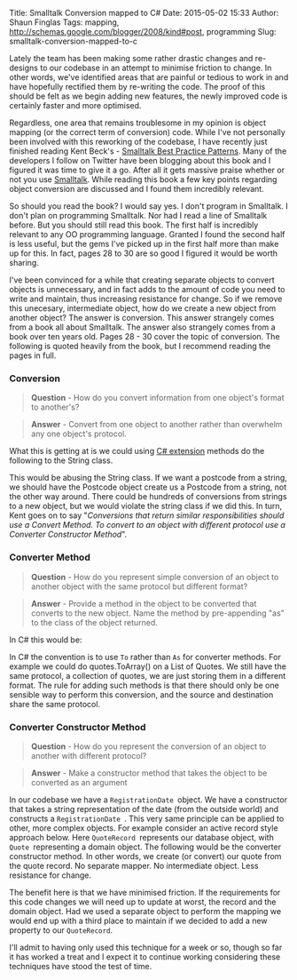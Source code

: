 Title: Smalltalk Conversion mapped to C#
Date: 2015-05-02 15:33
Author: Shaun Finglas
Tags: mapping, http://schemas.google.com/blogger/2008/kind#post, programming
Slug: smalltalk-conversion-mapped-to-c

Lately the team has been making some rather drastic changes and
re-designs to our codebase in an attempt to minimise friction to change.
In other words, we've identified areas that are painful or tedious to
work in and have hopefully rectified them by re-writing the code. The
proof of this should be felt as we begin adding new features, the newly
improved code is certainly faster and more optimised.

Regardless, one area that remains troublesome in my opinion is object
mapping (or the correct term of conversion) code. While I've not
personally been involved with this reworking of the codebase, I have
recently just finished reading Kent Beck's - [Smalltalk Best Practice
Patterns](http://www.amazon.co.uk/Smalltalk-Best-Practice-Patterns-Kent/dp/013476904X).
Many of the developers I follow on Twitter have been blogging about this
book and I figured it was time to give it a go. After all it gets
massive praise whether or not you use
[Smalltalk](http://en.wikipedia.org/wiki/Smalltalk). While reading this
book a few key points regarding object conversion are discussed and I
found them incredibly relevant.

So should you read the book? I would say yes. I don't program in
Smalltalk. I don't plan on programming Smalltalk. Nor had I read a line
of Smalltalk before. But you should still read this book. The first half
is incredibly relevant to any OO programming language. Granted I found
the second half is less useful, but the gems I've picked up in the first
half more than make up for this. In fact, pages 28 to 30 are so good I
figured it would be worth sharing.

I've been convinced for a while that creating separate objects to
convert objects is unnecessary, and in fact adds to the amount of code
you need to write and maintain, thus increasing resistance for change.
So if we remove this unecesary, intermediate object, how do we create a
new object from another object? The answer is conversion. This answer
strangely comes from a book all about Smalltalk. The answer also
strangely comes from a book over ten years old. Pages 28 - 30 cover the
topic of conversion. The following is quoted heavily from the book, but
I recommend reading the pages in full.

### **Conversion**

> **Question** - How do you convert information from one object's format
> to another's?

> **Answer** - Convert from one object to another rather than overwhelm
> any one object's protocol.

What this is getting at is we could using [C\#
extension](http://msdn.microsoft.com/en-us/library/bb383977.aspx)
methods do the following to the String class.

<script src="https://gist.github.com/Finglas/1eb9482e9dfff30922bb.js"></script>
This would be abusing the String class. If we want a postcode from a
string, we should have the Postcode object create us a Postcode from a
string, not the other way around. There could be hundreds of conversions
from strings to a new object, but we would violate the string class if
we did this. In turn, Kent goes on to say "*Conversions that return
similar responsibilities should use a Convert Method. To convert to an
object with different protocol use a Converter Constructor Method*".

### **Converter Method**

> **Question** - How do you represent simple conversion of an object to
> another object with the same protocol but different format?

> **Answer** - Provide a method in the object to be converted that
> converts to the new object. Name the method by pre-appending "as" to
> the class of the object returned.

In C\# this would be:

<script src="https://gist.github.com/Finglas/9c14d32dbf69e57f2ba0.js"></script>
In C\# the convention is to use `To` rather than `As` for converter
methods. For example we could do quotes.ToArray() on a List of Quotes.
We still have the same protocol, a collection of quotes, we are just
storing them in a different format. The rule for adding such methods is
that there should only be one sensible way to perform this conversion,
and the source and destination share the same protocol.

### **Converter Constructor Method**

> **Question** - How do you represent the conversion of an object to
> another with different protocol?

> **Answer** - Make a constructor method that takes the object to be
> converted as an argument

<script src="https://gist.github.com/Finglas/f5445a00b9bf8e8e14d0.js"></script>
In our codebase we have a `RegistrationDate `object. We have a
constructor that takes a string representation of the date (from the
outside world) and constructs a `RegistrationDate `. This very same
principle can be applied to other, more complex objects. For example
consider an active record style approach below. Here
`QuoteRecord `represents our database object, with `Quote `representing
a domain object. The following would be the converter constructor
method. In other words, we create (or convert) our quote from the quote
record. No separate mapper. No intermediate object. Less resistance for
change.

<script src="https://gist.github.com/Finglas/46bc94e12209385fc9ff.js"></script>
The benefit here is that we have minimised friction. If the requirements
for this code changes we will need up to update at worst, the record and
the domain object. Had we used a separate object to perform the mapping
we would end up with a third place to maintain if we decided to add a
new property to our `QuoteRecord`.

I'll admit to having only used this technique for a week or so, though
so far it has worked a treat and I expect it to continue working
considering these techniques have stood the test of time.

</p>


